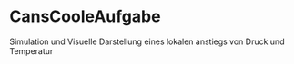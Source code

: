 # CansCooleAufgabe
Simulation und Visuelle Darstellung eines lokalen anstiegs von Druck und Temperatur
